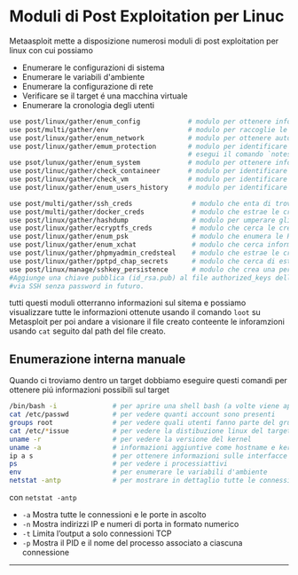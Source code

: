 
# Moduli di Post Exploitation per Linuc
Metaasploit mette a disposizione numerosi moduli di post exploitation per linux con cui possiamo 
- Enumerare le configurazioni di sistema
- Enumerare le variabili d'ambiente
- Enumerare la configurazione di rete
- Verificare se il target é una macchina virtuale
- Enumerare la cronologia degli utenti

```bash
use post/linux/gather/enum_config            # modulo per ottenere informazioni di sistema tramite i file di configurazione
use post/multi/gather/env                    # modulo per raccoglie le impostazioni sulle variabili d'ambiente
use post/linux/gather/enum_network           # modulo per ottenere automaticamente le impostazioni di rete come configuration del firewall, la configurazione del DNS, chiavi SSH, eccetera.
use post/linux/gather/emum_protection        # modulo per identificare i sistemi di sicurezza del target come SMAP, SELinux, PaX e grsecurity
                                             # esegui il comando `notes` per visualizzare queste informazioni raccolte
use psot/lunux/gather/enum_system            # modulo per ottenere informazioni sul sistema target e sugli utenti 
use post/linuc/gather/check_containeer       # modulo per identificare se il target é un container per poi eseguire un attacco di breakout container
use post/linux/gather/check_vm               # modulo per identificare se il target é una Macchina Virtuale
use post/linux/gather/enum_users_history     # modulo per identificare la cronologia degli utenti 
```
```bash
use post/multi/gather/ssh_creds               # modulo che enta di trovare le credenziali SSH
use post/multi/gather/docker_creds            # modulo che estrae le credenziali di Docker, come token di autenticazione o file di configurazione, da sistemi sia Linux che Windows
use post/linux/gather/hashdump                # modulo per umperare gli hash delle password da un sistema Linux.
use post/linux/gather/ecryptfs_creds          # modulo che cerca le credenziali di eCryptfs, un sistema di filesystem cifrato usato spesso su Linux
use post/linux/gather/enum_psk                # modulo che enumera le Pre-Shared Key (PSK) di configurazioni VPN (come IPsec).
use post/linux/gather/enum_xchat              # modulo che cerca informazioni relative a XChat, un client IRC per Linux.
use post/linux/gather/phpmyadmin_credsteal    # modulo che estrae le credenziali di phpMyAdmin, spesso presenti in file di configurazione (config.inc.php) su server web Linux.
use post/linux/gather/pptpd_chap_secrets      # modulo che cerca di estrarre file come /etc/ppp/chap-secrets che contengono le credenziali degli utenti PPP, usati da server VPN come PPTP.
use post/linux/manage/sshkey_persistence      # modulo che crea una persistenza SSH sul target.
#Aggiunge una chiave pubblica (id_rsa.pub) al file authorized_keys dell’utente scelto, in modo che ci si possa ricconettere
#via SSH senza password in futuro.
```

tutti questi moduli otterranno informazioni sul sitema e possiamo visualizzare tutte le informazioni ottenute usando il comando `loot` su Metasploit per poi andare a visionare il file creato conteente le inforamzioni usando `cat` seguito dal path del file creato.





## Enumerazione interna manuale
Quando ci troviamo dentro un target dobbiamo eseguire questi comandi per ottenere piú informazioni possibili sul target
```bash
/bin/bash -i              # per aprire una shell bash (a volte viene aperta una shell root)
cat /etc/passwd           # per vedere quanti account sono presenti
groups root               # per vedere quali utenti fanno parte del gruppo root
cat /etc/*issue           # per vedere la distibuzione linux del target
uname -r                  # per vedere la versione del kernel
uname -a                  # informazioni aggiuntive come hostname e kernel version
ip a s                    # per ottenere informazioni sulle interfacce di rete
ps                        # per vedere i processiattivi
env                       # per enumerare le variabili d'ambiente 
netstat -antp             # per mostrare in dettaglio tutte le connessioni di rete TCP attive
```
con `netstat -antp`
- `-a` Mostra tutte le connessioni e le porte in ascolto
- `-n` Mostra indirizzi IP e numeri di porta in formato numerico
- `-t` Limita l’output a solo connessioni TCP
- `-p` Mostra il PID e il nome del processo associato a ciascuna connessione

---
